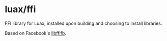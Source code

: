 # luax/ffi 
FFI library for Luax, installed upon building and choosing to install libraries.

Based on Facebook's [libffifb](https://github.com/facebookarchive/libffifb).